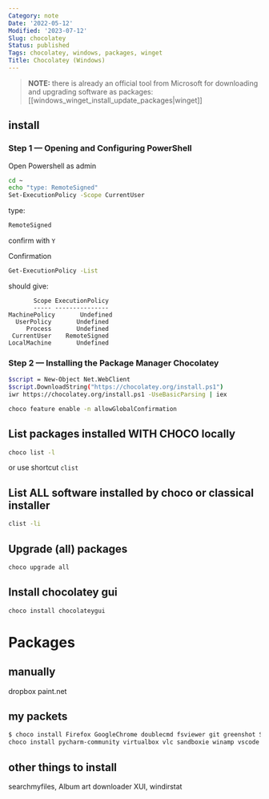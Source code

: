 ```yaml
---
Category: note
Date: '2022-05-12'
Modified: '2023-07-12'
Slug: chocolatey
Status: published
Tags: chocolatey, windows, packages, winget
Title: Chocolatey (Windows)
---
```


> **NOTE:**
> there is already an official tool from Microsoft for downloading and upgrading software as packages: [[windows_winget_install_update_packages|winget]]

## install

### Step 1 — Opening and Configuring PowerShell

Open Powershell as admin

```sh
cd ~
echo "type: RemoteSigned"
Set-ExecutionPolicy -Scope CurrentUser
```

type:

```sh
RemoteSigned
```

confirm with `Y`

Confirmation

```sh
Get-ExecutionPolicy -List
```

should give:

 ```
        Scope ExecutionPolicy
        ----- ---------------
MachinePolicy       Undefined
   UserPolicy       Undefined
      Process       Undefined
  CurrentUser    RemoteSigned
 LocalMachine       Undefined
```

### Step 2 — Installing the Package Manager Chocolatey

```sh
$script = New-Object Net.WebClient
$script.DownloadString("https://chocolatey.org/install.ps1")
iwr https://chocolatey.org/install.ps1 -UseBasicParsing | iex
```

```sh
choco feature enable -n allowGlobalConfirmation
```

## List packages installed WITH CHOCO locally

```sh
choco list -l
```

or use shortcut `clist`

## List ALL software installed by choco or classical installer

```sh
clist -li
```

## Upgrade (all) packages

```sh
choco upgrade all
```

## Install chocolatey gui

```
choco install chocolateygui
```

# Packages

## manually

dropbox
paint.net

## my packets

```sh
$ choco install Firefox GoogleChrome doublecmd fsviewer git greenshot SublimeText3 winscp sumatrapdf kitty ccleaner procmon conemu f.lux transmission 
choco install pycharm-community virtualbox vlc sandboxie winamp vscode meld partitionwizard ffmepg cmder defraggler
```

## other things to install

searchmyfiles, Album art downloader XUI, windirstat
